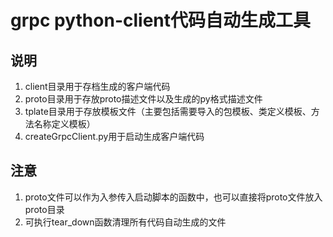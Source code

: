 # grpc python-client代码自动生成工具 #

## 说明
1. client目录用于存档生成的客户端代码
2. proto目录用于存放proto描述文件以及生成的py格式描述文件
3. tplate目录用于存放模板文件（主要包括需要导入的包模板、类定义模板、方法名称定义模板）
4. createGrpcClient.py用于启动生成客户端代码

## 注意
1. proto文件可以作为入参传入启动脚本的函数中，也可以直接将proto文件放入proto目录
2. 可执行tear_down函数清理所有代码自动生成的文件

